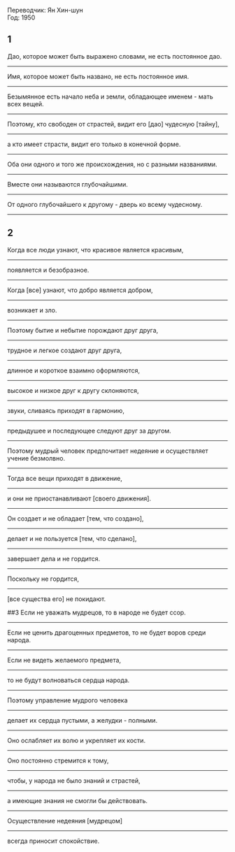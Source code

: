 Переводчик: Ян Хин-шун  
Год: 1950  

## 1
Дао, которое может быть выражено словами, не есть постоянное дао.
___
Имя, которое может быть названо, не есть постоянное имя.
___
Безымянное есть начало неба и земли, обладающее именем - мать всех вещей.
___
Поэтому, кто свободен от страстей, видит его \[дао\] чудесную \[тайну\],
___
а кто имеет страсти, видит его только в конечной форме.
___
Оба они одного и того же происхождения, но с разными названиями.
___
Вместе они называются глубочайшими.
___
От одного глубочайшего к другому - дверь ко всему чудесному.
___
  
## 2
Когда все люди узнают, что красивое является красивым,
___
появляется и безобразное.
___
Когда \[все\] узнают, что добро является добром,
___
возникает и зло.
___
Поэтому бытие и небытие порождают друг друга,
___
трудное и легкое создают друг друга,
___
длинное и короткое взаимно оформляются,
___
высокое и низкое друг к другу склоняются,
___
звуки, сливаясь приходят в гармонию,
___
предыдушее и последующее следуют друг за другом.
___
Поэтому мудрый человек предпочитает недеяние и осуществляет учение безмолвно.
___
Тогда все вещи приходят в движение,
___
и они не приостанавливают \[своего движения\].
___
Он создает и не обладает \[тем, что создано\],
___
делает и не пользуется \[тем, что сделано\],
___
завершает дела и не гордится.
___
Поскольку не гордится,
___
\[все существа его\] не покидают.

##3
Если не уважать мудрецов, то в народе не будет ссор.
___
Если не ценить драгоценных предметов, то не будет воров среди народа.
___
Если не видеть желаемого предмета,
___
то не будут волноваться сердца народа.
___
Поэтому управление мудрого человека
___
делает их сердца пустыми, а желудки - полными.
___
Оно ослабляет их волю и укрепляет их кости.
___
Оно постоянно стремится к тому,
___
чтобы, у народа не было знаний и страстей,
___
а имеющие знания не смогли бы действовать.
___
Осуществление недеяния \[мудрецом\]
___
всегда приносит спокойствие.
